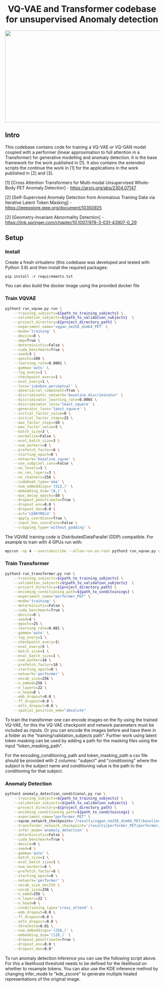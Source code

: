 <h1 align="center">VQ-VAE and Transformer codebase for unsupervised Anomaly detection</h1>
<p align="center">
</p>


<p align="center">
  <img width="800" height="300" src="https://github.com/Ashayp31/vqvae_transformer_anomaly_detection/assets/62710884/684b0252-dbc5-4a7f-8469-cc3a6501049a">
</p>



## Intro
This codebase contains code for training a VQ-VAE or VQ-GAN model coupled with a performer (linear approximation to full attention in a Transformer) for generative modelling and anomaly detection.
It is the base framework for the work published in [1].
It also contains the extended scripts the continue the work in [1] for the applications in the work published in [2] and [3].

[1] [Cross Attention Transformers for Multi-modal Unsupervised Whole-Body PET Anomaly Detection] - https://arxiv.org/abs/2304.07147

[2] [Self-Supervised Anomaly Detection from Anomalous Training Data via Iterative Latent Token Masking] - https://ieeexplore.ieee.org/document/10350925

[2] [Geometry-Invariant Abnormality Detection] - https://link.springer.com/chapter/10.1007/978-3-031-43907-0_29

## Setup

### Install
Create a fresh virtualenv (this codebase was developed and tested with Python 3.8) and then install the required packages:

```pip install -r requirements.txt```

You can also build the docker image using the provided docker file


### Train VQVAE
```bash
python3 run_vqvae.py run \
    --training_subjects=${path_to_training_subjects} \
    --validation_subjects=${path_to_validation_subjects}  \
    --project_directory=${project_directory_path} \
    --experiment_name='vqgan_ne256_dim64_PET' \
    --mode='training' \
    --device=0 \
    --amp=True \
    --deterministic=False \
    --cuda_benchmark=True \
    --seed=3 \
    --epochs=200 \
    --learning_rate=0.0001 \
    --gamma='auto' \
    --log_every=1 \
    --checkpoint_every=1 \
    --eval_every=1 \
    --loss='jukebox_perceptual' \
    --adversarial_component=True \
    --discriminator_network='baseline_discriminator' \
    --discriminator_learning_rate=0.0005 \
    --discriminator_loss='least_square' \
    --generator_loss='least_square' \
    --initial_factor_value=0 \
    --initial_factor_steps=25 \
    --max_factor_steps=50 \
    --max_factor_value=5 \
    --batch_size=3 \
    --normalize=False \
    --eval_batch_size=3 \
    --num_workers=8 \
    --prefetch_factor=8 \
    --starting_epoch=0 \
    --network='baseline_vqvae' \
    --use_subpixel_conv=False \
    --no_levels=3 \
    --no_res_layers=3 \
    --no_channels=256 \
    --codebook_type='ema' \
    --num_embeddings='(512,)' \
    --embedding_dim='(8,)' \
    --max_decay_epochs=50 \
    --dropout_penultimate=True \
    --dropout_enc=0.0 \
    --dropout_dec=0.0 \
    --act='LEAKYRELU' \
    --apply_coordConv=True \
    --input_has_coordConv=False \
    --cropping_type='without_padding' \
```

The VQVAE training code is DistributedDataParallel (DDP) compatible. For example to train with 4 GPUs run with:
```bash
mpirun -np 4 --oversubscribe --allow-run-as-root python3 run_vqvae.py run
```



### Train Transformer
```bash
python3 run_transformer.py run \
    --training_subjects=${path_to_training_subjects} \
    --validation_subjects=${path_to_validation_subjects}  \
    --project_directory=${project_directory_path} \
    --encoding_conditioning_path=${path_to_conditoinings} \
    --experiment_name="performer_PET" \
    --mode='training' \
    --deterministic=False \
    --cuda_benchmark=True \
    --device=0 \
    --seed=4 \
    --epochs=25 \
    --learning_rate=0.001 \
    --gamma='auto' \
    --log_every=1 \
    --checkpoint_every=1\
    --eval_every=5 \
    --batch_size=1 \
    --eval_batch_size=1 \
    --num_worker=16 \
    --prefetch_factor=10 \
    --starting_epoch=0 \
    --network='performer' \
    --vocab_size=256 \
    --n_embed=256 \
    --n_layers=22 \
    --n_head=8 \
    --emb_dropout=0.0 \
    --ff_dropout=0.0 \
    --attn_dropout=0.0 \
    --spatial_position_emb="absolute"
```
To train the transformer one can encode images on the fly using the trained VQ-VAE, for this the VQ-VAE checkpoint and network parameters must be included as inputs. Or you can encode the images before and have them in a folder as the "training/validation_subjects path".
Further work using latent token masking can be used by adding a path for the masking files using the input "token_masking_path". 

For the encoding_conditioning_path and token_masking_path a csv file should be provided with 2 columns: "subject" and "conditioning" where the subject is the subject name and conditioning value is the path to the conditioning for that subject.

### Anomaly Detection
```bash
python3 anomaly_detection_conditional.py run \
    --training_subjects=${path_to_training_subjects} \
    --validation_subjects=${path_to_validation_subjects}  \
    --project_directory=${project_directory_path} \
    --encoding_conditioning_path=${path_to_conditoinings} \
    --experiment_name="performer_PET" \    
    --vqvae_network_checkpoint='/results/vqgan_ne256_dim64_PET/baseline_vqvae/checkpoints/checkpoint_epoch=600.pt' \
    --transformer_network_checkpoint='/results/performer_PET/performer/checkpoints/checkpoint_epoch=200.pt' \
    --infer_mode='anomaly_detection' \
    --deterministic=False \
    --cuda_benchmark=True \
    --device=0 \
    --seed=4 \
    --gamma='auto' \
    --batch_size=1 \
    --eval_batch_size=1 \
    --num_workers=8 \
    --prefetch_factor=8 \
    --starting_epoch=0 \
    --network='performer' \
    --vocab_size_enc256 \
    --vocab_size=256 \
    --n_embd=256 \
    --n_layers=22 \
    --n_head=8 \
    --conditioning_type='cross_attend' \
    --emb_dropout=0.0 \
    --ff_dropout=0.0 \
    --attn_dropout=0.0 \
    --threshold=0.01 \
    --num_embeddings='(256,)' \
    --embedding_dim='(128,)' \
    --dropout_penultimate=True \
    --dropout_enc=0.0 \
    --dropout_dec=0.0"
```

To run anomaly detection inference you can use the following script above. For this a likelihood threshold needs to be defined for the likelihood on whether to resample tokens.
You can also use the KDE inference method by changing infer_mode to "kde_zscore" to generate multiple healed representations of the original image.
